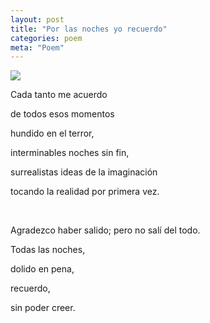 ```yaml
---
layout: post
title: "Por las noches yo recuerdo"
categories: poem
meta: "Poem"
---
```


![](https://pbs.twimg.com/tweet_video_thumb/DqksxPLWsAAQvL2.jpg)

Cada tanto me acuerdo 

de todos esos momentos

hundido en el terror,

interminables noches sin fin,

surrealistas ideas de la imaginación

tocando la realidad por primera vez.

<br>

Agradezco haber salido; pero no salí del todo.

Todas las noches,

dolido en pena,

recuerdo,

sin poder creer.
